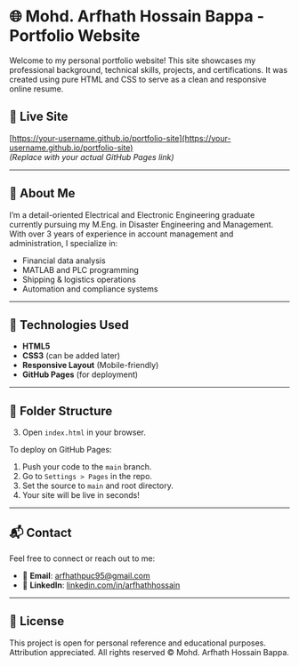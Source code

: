 # 🌐 Mohd. Arfhath Hossain Bappa - Portfolio Website

Welcome to my personal portfolio website! This site showcases my professional background, technical skills, projects, and certifications. It was created using pure HTML and CSS to serve as a clean and responsive online resume.

## 🔗 Live Site
[https://your-username.github.io/portfolio-site](https://your-username.github.io/portfolio-site)  
_(Replace with your actual GitHub Pages link)_

---

## 🧑 About Me

I’m a detail-oriented Electrical and Electronic Engineering graduate currently pursuing my M.Eng. in Disaster Engineering and Management. With over 3 years of experience in account management and administration, I specialize in:

- Financial data analysis  
- MATLAB and PLC programming  
- Shipping & logistics operations  
- Automation and compliance systems

---

## 🚀 Technologies Used

- **HTML5**
- **CSS3** (can be added later)
- **Responsive Layout** (Mobile-friendly)
- **GitHub Pages** (for deployment)

---

## 📁 Folder Structure


3. Open `index.html` in your browser.

To deploy on GitHub Pages:

1. Push your code to the `main` branch.
2. Go to `Settings > Pages` in the repo.
3. Set the source to `main` and root directory.
4. Your site will be live in seconds!

---

## 📬 Contact

Feel free to connect or reach out to me:

- 📧 **Email**: arfhathpuc95@gmail.com  
- 🔗 **LinkedIn**: [linkedin.com/in/arfhathhossain](https://www.linkedin.com/in/arfhathhossain/)

---

## 📝 License

This project is open for personal reference and educational purposes. Attribution appreciated. All rights reserved © Mohd. Arfhath Hossain Bappa.
